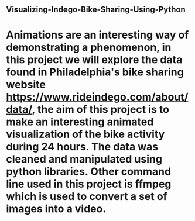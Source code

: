 ## Visualizing-Indego-Bike-Sharing-Using-Python

# Animations are an interesting way of demonstrating a phenomenon, in this project we will  explore the data found in Philadelphia's bike sharing website https://www.rideindego.com/about/data/, the aim of this project is to make an interesting animated visualization of the bike activity during 24 hours. The data was cleaned and manipulated using python libraries. Other command line used in this project is ffmpeg which is used to convert a set of images into a video. 
